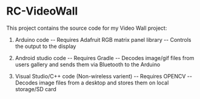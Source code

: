 # RC-VideoWall
This project contains the source code for my Video Wall project:

1) Arduino code
-- Requires Adafruit RGB matrix panel library
-- Controls the output to the display

2) Android studio code
-- Requires Gradle
-- Decodes image/gif files from users gallery and sends them via Bluetooth to the Arduino

3) Visual Studio/C++ code (Non-wireless varient)
-- Requires OPENCV
-- Decodes image files from a desktop and stores them on local storage/SD card

